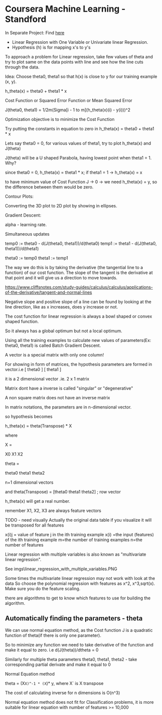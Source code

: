 # Coursera Machine Learning - Standford

In Separate Project: Find [here](https://github.com/pktippa/datasciencecoursera)

* Linear Regression with One Variable or Univariate linear Regression.
* Hypothesis (h) is for mapping x's to y's 

To approach a problem for Linear regression, take few values of theta and try to plot same on the data points with line and see how the line cuts through the data.

Idea: Choose theta0, theta1 so that h(x) is close to y for our training example (x, y).

h_theta(x) = theta0 + theta1 * x

Cost Function or Squared Error Function or Mean Squared Error

J(theta0, theta1) = 1/2m(Sigma[i - 1 to m](h_theta(x)(i) - y(i)))^2

Optimization objective is to minimize the Cost Function

Try putting the constants in equation to zero in h_theta(x) = theta0 + theta1 * x

Lets say theta0 = 0, for various values of theta1, try to plot h_theta(x) and J(theta)

J(theta) will be a U shaped Parabola, having lowest point when theta1 = 1.
Why?

since theta0 = 0, h_theta(x) = theta1 * x;
if theta1 = 1 -> h_theta(x) = x

to have minimum value of Cost Function J -> 0 -> we need h_theta(x) = y, so the difference between them would be zero.

Contour Plots:

Converting the 3D plot to 2D plot by showing in ellipses.

Gradient Descent:

alpha - learning rate.

Simultaneous updates

temp0 := theta0 - d(J(theta0, theta1))/d(theta0)
temp1 := theta1 - d(J(theta0, theta1))/d(theta1)

theta0 := temp0
theta1 := temp1

The way we do this is by taking the derivative (the tangential line to a function) of our cost function. The slope of the tangent is the derivative at that point and it will give us a direction to move towards.

https://www.cliffsnotes.com/study-guides/calculus/calculus/applications-of-the-derivative/tangent-and-normal-lines

Negative slope and positive slope of a line can be found by looking at the line direction, like as x increases, does y increase or not.

The cost function for linear regression is always a bowl shaped or convex shaped function.

So it always has a global optimum but not a local optimum.

Using all the training examples to calculate new values of parameters(Ex: theta0, theta1) is called Batch Gradient Descent.

A vector is a special matrix with only one column!

For showing in form of matrices, the hypothesis parameters are formed in vector.i.e
[ theta0 ]
[ theta1 ]

it is a 2 dimensional vector .ie. 2 x 1 matrix

Matrix dont have a inverse is called "singular" or "degenerative"

A non square matrix does not have an inverse matrix

In matrix notations, the parameters are in n-dimensional vector.

so hypothesis becomes

h_theta(x) = theta(Transpose) * X

where

X =

X0
X1
X2

theta = 

theta0
theta1
theta2

n+1 dimensional vectors

and
theta(Transpose) = [theta0 theta1 theta2] ; row vector

h_theta(x) will get a real number.

remember X1, X2, X3 are always feature vectors

TODO - need visually
Actually the original data table if you visualize it will be transposed for all features

x(i)j = value of feature j in the ith training example
x(i) =the input (features) of the ith training example
m=the number of training examples
n=the number of features

Linear regression with multiple variables is also known as "multivariate linear regression".

See imgs\linear_regression_with_multiple_variables.PNG

Some times the multivariate linear regression may not work with look at the data
So choose the polynomial regression with features as x^2, x^3,sqrt(x).
Make sure you do the feature scaling.

there are algorithms to get to know which features to use for building the algorithm.

## Automatically finding the parameters - theta

We can use normal equation method, as the Cost function J is a quadratic function of theta(if there is only one parameter).

So to minimize any function we need to take derivative of the function and make it equal to zero. i.e d(J(theta))/dtheta = 0

Similarly for multiple theta parameters theta0, theta1, theta2 - take corresponding partial derivate and make it equal to 0

Normal Equation method 

theta = (X`X)^-1 * (X`)* y, where X` is X transpose

The cost of calculating inverse for n dimensions is O(n^3)

Normal equation method does not fit for Classification problems, it is more suitable for linear equation with number of features >= 10,000